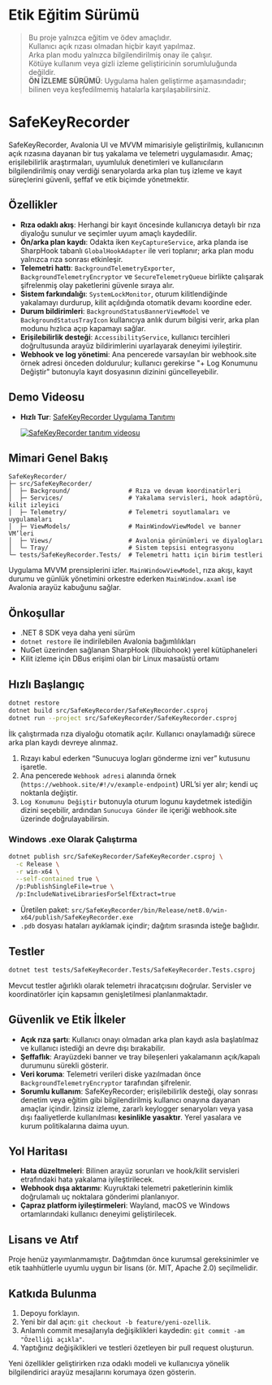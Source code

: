 # Etik Eğitim Sürümü

> Bu proje yalnızca eğitim ve ödev amaçlıdır.  
> Kullanıcı açık rızası olmadan hiçbir kayıt yapılmaz.  
> Arka plan modu yalnızca bilgilendirilmiş onay ile çalışır.  
> Kötüye kullanım veya gizli izleme geliştiricinin sorumluluğunda değildir.  
> **ÖN İZLEME SÜRÜMÜ**: Uygulama halen geliştirme aşamasındadır; bilinen veya keşfedilmemiş hatalarla karşılaşabilirsiniz.

# SafeKeyRecorder

SafeKeyRecorder, Avalonia UI ve MVVM mimarisiyle geliştirilmiş, kullanıcının açık rızasına dayanan bir tuş yakalama ve telemetri uygulamasıdır. Amaç; erişilebilirlik araştırmaları, uyumluluk denetimleri ve kullanıcıların bilgilendirilmiş onay verdiği senaryolarda arka plan tuş izleme ve kayıt süreçlerini güvenli, şeffaf ve etik biçimde yönetmektir.

## Özellikler

- **Rıza odaklı akış**: Herhangi bir kayıt öncesinde kullanıcıya detaylı bir rıza diyaloğu sunulur ve seçimler uyum amaçlı kaydedilir.
- **Ön/arka plan kaydı**: Odakta iken `KeyCaptureService`, arka planda ise SharpHook tabanlı `GlobalHookAdapter` ile veri toplanır; arka plan modu yalnızca rıza sonrası etkinleşir.
- **Telemetri hattı**: `BackgroundTelemetryExporter`, `BackgroundTelemetryEncryptor` ve `SecureTelemetryQueue` birlikte çalışarak şifrelenmiş olay paketlerini güvenle sıraya alır.
- **Sistem farkındalığı**: `SystemLockMonitor`, oturum kilitlendiğinde yakalamayı durdurup, kilit açıldığında otomatik devamı koordine eder.
- **Durum bildirimleri**: `BackgroundStatusBannerViewModel` ve `BackgroundStatusTrayIcon` kullanıcıya anlık durum bilgisi verir, arka plan modunu hızlıca açıp kapamayı sağlar.
- **Erişilebilirlik desteği**: `AccessibilityService`, kullanıcı tercihleri doğrultusunda arayüz bildirimlerini uyarlayarak deneyimi iyileştirir.
- **Webhook ve log yönetimi**: Ana pencerede varsayılan bir webhook.site örnek adresi önceden doldurulur; kullanıcı gerekirse "+ Log Konumunu Değiştir" butonuyla kayıt dosyasının dizinini güncelleyebilir.

## Demo Videosu

- **Hızlı Tur**: [SafeKeyRecorder Uygulama Tanıtımı](https://youtu.be/wFUXShrq_MQ)

  [![SafeKeyRecorder tanıtım videosu](https://img.youtube.com/vi/wFUXShrq_MQ/0.jpg)](https://youtu.be/wFUXShrq_MQ)

## Mimari Genel Bakış

```
SafeKeyRecorder/
├─ src/SafeKeyRecorder/
│  ├─ Background/                # Rıza ve devam koordinatörleri
│  ├─ Services/                  # Yakalama servisleri, hook adaptörü, kilit izleyici
│  ├─ Telemetry/                 # Telemetri soyutlamaları ve uygulamaları
│  ├─ ViewModels/                # MainWindowViewModel ve banner VM’leri
│  ├─ Views/                     # Avalonia görünümleri ve diyalogları
│  └─ Tray/                      # Sistem tepsisi entegrasyonu
└─ tests/SafeKeyRecorder.Tests/  # Telemetri hattı için birim testleri
```

Uygulama MVVM prensiplerini izler. `MainWindowViewModel`, rıza akışı, kayıt durumu ve günlük yönetimini orkestre ederken `MainWindow.axaml` ise Avalonia arayüz kabuğunu sağlar.

## Önkoşullar

- .NET 8 SDK veya daha yeni sürüm
- `dotnet restore` ile indirilebilen Avalonia bağımlılıkları
- NuGet üzerinden sağlanan SharpHook (libuiohook) yerel kütüphaneleri
- Kilit izleme için DBus erişimi olan bir Linux masaüstü ortamı

## Hızlı Başlangıç

```bash
dotnet restore
dotnet build src/SafeKeyRecorder/SafeKeyRecorder.csproj
dotnet run --project src/SafeKeyRecorder/SafeKeyRecorder.csproj
```

İlk çalıştırmada rıza diyaloğu otomatik açılır. Kullanıcı onaylamadığı sürece arka plan kaydı devreye alınmaz.

1. Rızayı kabul ederken “Sunucuya logları gönderme izni ver” kutusunu işaretle.
2. Ana pencerede `Webhook adresi` alanında örnek (`https://webhook.site/#!/v/example-endpoint`) URL’si yer alır; kendi uç noktanla değiştir.
3. `Log Konumunu Değiştir` butonuyla oturum logunu kaydetmek istediğin dizini seçebilir, ardından `Sunucuya Gönder` ile içeriği webhook.site üzerinde doğrulayabilirsin.

### Windows .exe Olarak Çalıştırma

```bash
dotnet publish src/SafeKeyRecorder/SafeKeyRecorder.csproj \
  -c Release \
  -r win-x64 \
  --self-contained true \
  /p:PublishSingleFile=true \
  /p:IncludeNativeLibrariesForSelfExtract=true
```

- Üretilen paket: `src/SafeKeyRecorder/bin/Release/net8.0/win-x64/publish/SafeKeyRecorder.exe`
- `.pdb` dosyası hataları ayıklamak içindir; dağıtım sırasında isteğe bağlıdır.

## Testler

```bash
dotnet test tests/SafeKeyRecorder.Tests/SafeKeyRecorder.Tests.csproj
```

Mevcut testler ağırlıklı olarak telemetri ihracatçısını doğrular. Servisler ve koordinatörler için kapsamın genişletilmesi planlanmaktadır.

## Güvenlik ve Etik İlkeler

- **Açık rıza şartı**: Kullanıcı onayı olmadan arka plan kaydı asla başlatılmaz ve kullanıcı istediği an devre dışı bırakabilir.
- **Şeffaflık**: Arayüzdeki banner ve tray bileşenleri yakalamanın açık/kapalı durumunu sürekli gösterir.
- **Veri koruma**: Telemetri verileri diske yazılmadan önce `BackgroundTelemetryEncryptor` tarafından şifrelenir.
- **Sorumlu kullanım**: SafeKeyRecorder; erişilebilirlik desteği, olay sonrası denetim veya eğitim gibi bilgilendirilmiş kullanıcı onayına dayanan amaçlar içindir. İzinsiz izleme, zararlı keylogger senaryoları veya yasa dışı faaliyetlerde kullanılması **kesinlikle yasaktır**. Yerel yasalara ve kurum politikalarına daima uyun.

## Yol Haritası

- **Hata düzeltmeleri**: Bilinen arayüz sorunları ve hook/kilit servisleri etrafındaki hata yakalama iyileştirilecek.
- **Webhook dışa aktarımı**: Kuyruktaki telemetri paketlerinin kimlik doğrulamalı uç noktalara gönderimi planlanıyor.
- **Çapraz platform iyileştirmeleri**: Wayland, macOS ve Windows ortamlarındaki kullanıcı deneyimi geliştirilecek.

## Lisans ve Atıf

Proje henüz yayımlanmamıştır. Dağıtımdan önce kurumsal gereksinimler ve etik taahhütlerle uyumlu uygun bir lisans (ör. MIT, Apache 2.0) seçilmelidir.

## Katkıda Bulunma

1. Depoyu forklayın.
2. Yeni bir dal açın: `git checkout -b feature/yeni-ozellik`.
3. Anlamlı commit mesajlarıyla değişiklikleri kaydedin: `git commit -am "Özelliği açıkla"`.
4. Yaptığınız değişiklikleri ve testleri özetleyen bir pull request oluşturun.

Yeni özellikler geliştirirken rıza odaklı modeli ve kullanıcıya yönelik bilgilendirici arayüz mesajlarını korumaya özen gösterin.
